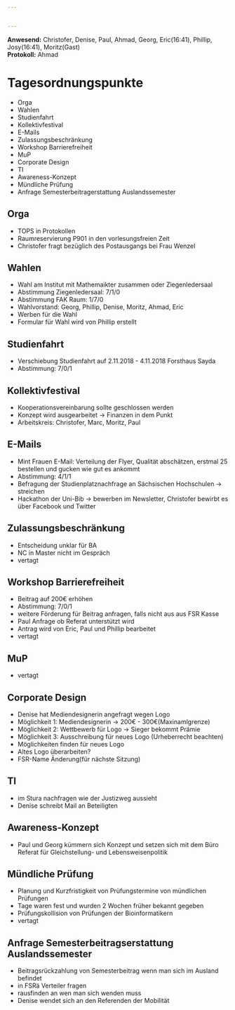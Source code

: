 ```yaml
---


---
```


**Anwesend:** Christofer, Denise, Paul, Ahmad, Georg, Eric(16:41), Phillip, Josy(16:41), Moritz(Gast)  
**Protokoll:**  Ahmad 


# Tagesordnungspunkte
* Orga
* Wahlen
* Studienfahrt
* Kollektivfestival
* E-Mails
* Zulassungsbeschränkung
* Workshop Barrierefreiheit
* MuP
* Corporate Design
* TI
* Awareness-Konzept
* Mündliche Prüfung
* Anfrage Semesterbeitragerstattung Auslandssemester

## Orga
* TOPS in Protokollen
* Raumreservierung P901 in den vorlesungsfreien Zeit
* Christofer fragt bezüglich des Postausgangs bei Frau Wenzel

## Wahlen
* Wahl am Institut mit Mathemaikter zusammen oder Ziegenledersaal
* Abstimmung Ziegenledersaal: 7/1/0
* Abstimmung FAK Raum:  1/7/0
* Wahlvorstand: Georg, Phillip, Denise, Moritz, Ahmad, Eric
* Werben für die Wahl
* Formular für Wahl wird von Phillip erstellt

## Studienfahrt
* Verschiebung Studienfahrt auf 2.11.2018 - 4.11.2018 Forsthaus Sayda
* Abstimmung: 7/0/1

## Kollektivfestival
* Kooperationsvereinbarung sollte geschlossen werden
* Konzept wird ausgearbeitet -> Finanzen in dem Punkt 
* Arbeitskreis: Christofer, Marc, Moritz, Paul

## E-Mails
* Mint Frauen E-Mail: Verteilung der Flyer, Qualität abschätzen, erstmal 25 bestellen und gucken wie gut es ankommt
* Abstimmung: 4/1/1
* Befragung der Studienplatznachfrage an Sächsischen Hochschulen -> streichen
* Hackathon der Uni-Bib -> bewerben im Newsletter, Christofer bewirbt es über Facebook und Twitter

## Zulassungsbeschränkung
* Entscheidung unklar für BA
* NC in Master nicht im Gespräch
* vertagt

## Workshop Barrierefreiheit
* Beitrag auf 200€ erhöhen
* Abstimmung: 7/0/1 
* weitere Förderung für Beitrag anfragen, falls nicht aus aus FSR Kasse
* Paul Anfrage ob Referat unterstützt wird
* Antrag wird von Eric, Paul und Phillip bearbeitet 
* vertagt

## MuP
* vertagt

## Corporate Design
* Denise hat Mediendesignerin angefragt wegen Logo
* Möglichkeit 1: Mediendesignerin -> 200€ - 300€(Maxinamlgrenze)
* Möglichkeit 2: Wettbewerb für Logo -> Sieger bekommt Prämie
* Möglichkeit 3: Ausschreibung für neues Logo (Urheberrecht beachten)
* Möglichkeiten finden für neues Logo
* Altes Logo überarbeiten?
* FSR-Name Änderung(für nächste Sitzung)

## TI
* im Stura nachfragen wie der Justizweg aussieht
* Denise schreibt Mail an Beteiligten

## Awareness-Konzept
* Paul und Georg kümmern sich Konzept und setzen sich mit dem Büro Referat für Gleichstellung- und Lebensweisenpolitik

## Mündliche Prüfung
* Planung und Kurzfristigkeit von Prüfungstermine von mündlichen Prüfungen
* Tage waren fest und wurden 2 Wochen früher bekannt gegeben
* Prüfungskollision von Prüfungen der Bioinformatikern
* vertagt

## Anfrage Semesterbeitragserstattung Auslandssemester
* Beitragsrückzahlung von Semesterbeitrag wenn man sich im Ausland befindet
* in FSRä Verteiler fragen
* rausfinden an wen man sich wenden muss
* Denise wendet sich an den Referenden der Mobilität
